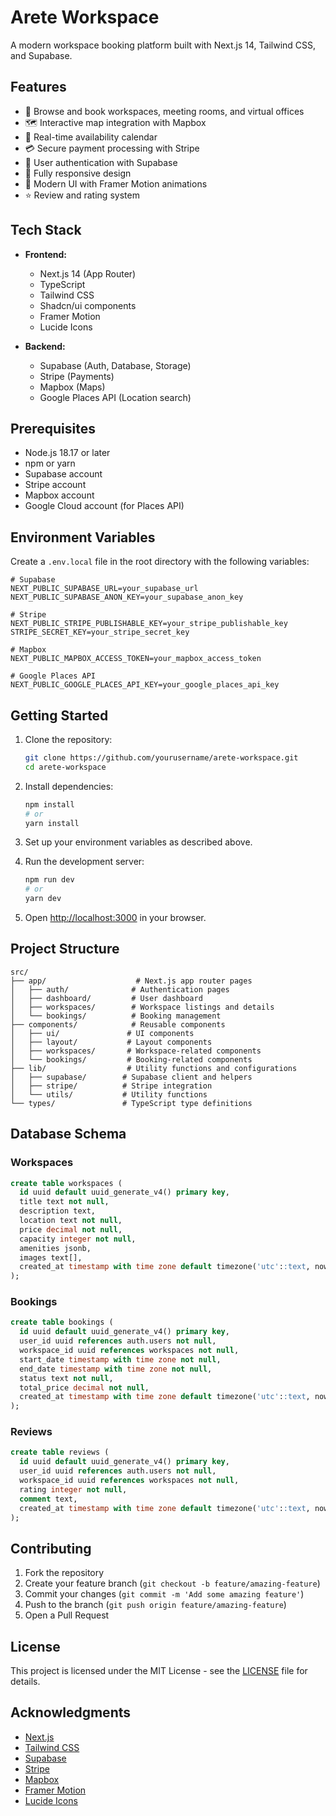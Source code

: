 # Arete Workspace

A modern workspace booking platform built with Next.js 14, Tailwind CSS, and Supabase.

## Features

- 🏢 Browse and book workspaces, meeting rooms, and virtual offices
- 🗺️ Interactive map integration with Mapbox
- 📅 Real-time availability calendar
- 💳 Secure payment processing with Stripe
- 🔐 User authentication with Supabase
- 📱 Fully responsive design
- 🎨 Modern UI with Framer Motion animations
- ⭐ Review and rating system

## Tech Stack

- **Frontend:**
  - Next.js 14 (App Router)
  - TypeScript
  - Tailwind CSS
  - Shadcn/ui components
  - Framer Motion
  - Lucide Icons

- **Backend:**
  - Supabase (Auth, Database, Storage)
  - Stripe (Payments)
  - Mapbox (Maps)
  - Google Places API (Location search)

## Prerequisites

- Node.js 18.17 or later
- npm or yarn
- Supabase account
- Stripe account
- Mapbox account
- Google Cloud account (for Places API)

## Environment Variables

Create a `.env.local` file in the root directory with the following variables:

```env
# Supabase
NEXT_PUBLIC_SUPABASE_URL=your_supabase_url
NEXT_PUBLIC_SUPABASE_ANON_KEY=your_supabase_anon_key

# Stripe
NEXT_PUBLIC_STRIPE_PUBLISHABLE_KEY=your_stripe_publishable_key
STRIPE_SECRET_KEY=your_stripe_secret_key

# Mapbox
NEXT_PUBLIC_MAPBOX_ACCESS_TOKEN=your_mapbox_access_token

# Google Places API
NEXT_PUBLIC_GOOGLE_PLACES_API_KEY=your_google_places_api_key
```

## Getting Started

1. Clone the repository:
   ```bash
   git clone https://github.com/yourusername/arete-workspace.git
   cd arete-workspace
   ```

2. Install dependencies:
   ```bash
   npm install
   # or
   yarn install
   ```

3. Set up your environment variables as described above.

4. Run the development server:
   ```bash
   npm run dev
   # or
   yarn dev
   ```

5. Open [http://localhost:3000](http://localhost:3000) in your browser.

## Project Structure

```
src/
├── app/                    # Next.js app router pages
│   ├── auth/              # Authentication pages
│   ├── dashboard/         # User dashboard
│   ├── workspaces/        # Workspace listings and details
│   └── bookings/          # Booking management
├── components/            # Reusable components
│   ├── ui/               # UI components
│   ├── layout/           # Layout components
│   ├── workspaces/       # Workspace-related components
│   └── bookings/         # Booking-related components
├── lib/                  # Utility functions and configurations
│   ├── supabase/        # Supabase client and helpers
│   ├── stripe/          # Stripe integration
│   └── utils/           # Utility functions
└── types/               # TypeScript type definitions
```

## Database Schema

### Workspaces
```sql
create table workspaces (
  id uuid default uuid_generate_v4() primary key,
  title text not null,
  description text,
  location text not null,
  price decimal not null,
  capacity integer not null,
  amenities jsonb,
  images text[],
  created_at timestamp with time zone default timezone('utc'::text, now()) not null
);
```

### Bookings
```sql
create table bookings (
  id uuid default uuid_generate_v4() primary key,
  user_id uuid references auth.users not null,
  workspace_id uuid references workspaces not null,
  start_date timestamp with time zone not null,
  end_date timestamp with time zone not null,
  status text not null,
  total_price decimal not null,
  created_at timestamp with time zone default timezone('utc'::text, now()) not null
);
```

### Reviews
```sql
create table reviews (
  id uuid default uuid_generate_v4() primary key,
  user_id uuid references auth.users not null,
  workspace_id uuid references workspaces not null,
  rating integer not null,
  comment text,
  created_at timestamp with time zone default timezone('utc'::text, now()) not null
);
```

## Contributing

1. Fork the repository
2. Create your feature branch (`git checkout -b feature/amazing-feature`)
3. Commit your changes (`git commit -m 'Add some amazing feature'`)
4. Push to the branch (`git push origin feature/amazing-feature`)
5. Open a Pull Request

## License

This project is licensed under the MIT License - see the [LICENSE](LICENSE) file for details.

## Acknowledgments

- [Next.js](https://nextjs.org/)
- [Tailwind CSS](https://tailwindcss.com/)
- [Supabase](https://supabase.com/)
- [Stripe](https://stripe.com/)
- [Mapbox](https://www.mapbox.com/)
- [Framer Motion](https://www.framer.com/motion/)
- [Lucide Icons](https://lucide.dev/)
